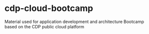 # cdp-cloud-bootcamp
Material used for application development and architecture Bootcamp based on the CDP public cloud platform
